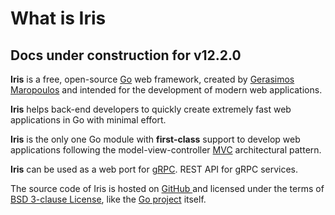 # What is Iris

## Docs under construction for v12.2.0

**Iris** is a free, open-source [Go](https://golang.org) web framework, created by [Gerasimos Maropoulos](https://twitter.com/MakisMaropoulos) and intended for the development of modern web applications.

**Iris** helps back-end developers to quickly create extremely fast web applications in Go with minimal effort.

**Iris** is the only one Go module with **first-class** support to develop web applications following the model-view-controller [MVC](https://en.wikipedia.org/wiki/Model%E2%80%93view%E2%80%93controller) architectural pattern.

**Iris** can be used as a web port for [gRPC](https://grpc.io/). REST API for gRPC services.

The source code of Iris is hosted on [GitHub ](https://github.com/kataras/iris) and licensed under the terms of [BSD 3-clause License](https://opensource.org/licenses/BSD-3-Clause), like the [Go project](https://github.com/golang/go) itself.

